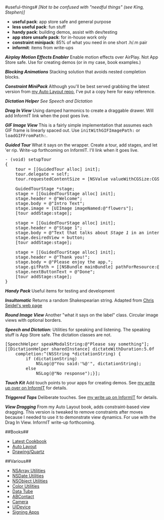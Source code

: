 #useful-things#
_[Not to be confused with "needful things" (see King, Stephen)]_

* __useful pack__: app store safe and general purpose
* __less useful pack__: fun stuff
* __handy pack__: building demos, assist with dev/testing
* __app store unsafe pack__: for in-house work only
* __constraint minipack__: 85% of what you need in one short .h/.m pair
* __informit__: items from write-ups

***Airplay Motion Effects Enabler***
Enable motion effects over AirPlay. Not App Store safe. Use for creating demos (or in my case, book examples.)

***Blocking Animations***
Stacking solution that avoids nested completion blocks.

***Constraint MiniPack***
Although you'll be best served grabbing the latest version from [my Auto Layout repo](https://github.com/erica/Auto-Layout-Demystified), I've put a copy here for easy reference.

***Dictation Helper***
_See Speech and Dictation_

***Drag In View***
Using damped harmonics to create a draggable drawer. Will add InformIT link when the post goes live.

***GIF Image View***
This is a fairly simple implementation that assumes each GIF frame is linearly spaced out. Use <tt>initWithGIFImagePath:</tt> or <tt>loadGIFFromPath:</tt>.

***Guided Tour***
What it says on the wrapper. Create a tour, add stages, and let 'er rip. Write-up forthcoming on InformIT. I'll link when it goes live.
<pre>- (void) setupTour
{
    tour = [[GuidedTour alloc] init];
    tour.delegate = self;
    tour.requestedContentSize = [NSValue valueWithCGSize:CGSizeMake(400, 400)];

    GuidedTourStage *stage;    
    stage = [[GuidedTourStage alloc] init];
    stage.header = @"Welcome";
    stage.body = @"Intro Text";
    stage.image = [UIImage imageNamed:@"flowers"];
    [tour addStage:stage];
    
    stage = [[GuidedTourStage alloc] init];
    stage.header = @"Stage 1";
    stage.body = @"Text that talks about <i>Stage 1</i> in an interesting fashion";
    stage.desiredView = button;
    [tour addStage:stage];
    
    stage = [[GuidedTourStage alloc] init];
    stage.header = @"Thank you!";
    stage.body = @"Please enjoy the app.";
    stage.gifPath = [[NSBundle mainBundle] pathForResource:@"clpURch" ofType:@"gif"];
    stage.nextButtonText = @"Done";
    [tour addStage:stage];
}
</pre>

***Handy Pack***
Useful items for testing and development

***Insultomatic***
Returns a random Shakespearian string. Adapted from [Chris Seidel's web page](http://www.pangloss.com/seidel/shake_rule.html)

***Round Image View***
Another "what it says on the label" class. Circular image views with optional borders.

***Speech and Dictation:***
Utilities for speaking and listening. The speaking stuff is App Store safe. The dictation classes are not.

<pre>[SpeechHelper speakModalString:@"Please say something"];
[[DictationHelper sharedInstance] dictateWithDuration:5.0f 
    completion:^(NSString *dictationString) {
        if (dictationString)
            NSLog(@"You said:'%@'", dictationString);
        else
            NSLog(@"No response");}];
</pre>

***Touch Kit***
Add touch points to your apps for creating demos. See [my write up over on InformIT](http://www.informit.com/articles/article.aspx?p=1881388) for details.

***Triggered Taps***
Deliberate touches.  See [my write up on InformIT](http://www.informit.com/articles/article.aspx?p=2211158) for details.

***View Dragging***
From my Auto Layout book, adds constraint-based view dragging. This version is tweaked to remove constraints after moves because I needed to use it to demonstrate view dynamics. For use with the Drag In View. InformIT write-up forthcoming.

##Books##
* [Latest Cookbook](https://github.com/erica/iOS-7-Cookbook)
* [Auto Layout](https://github.com/erica/Auto-Layout-Demystified)
* [Drawing/Quartz](https://github.com/erica/iOS-Drawing)

##Various##
* [NSArray Utilities](https://github.com/erica/NSArray-Utilities)
* [NSDate Utilities](https://github.com/erica/NSDate-Extensions)
* [NSObject Utilities](https://github.com/erica/NSObject-Utility-Categories)
* [Color Utilities](https://github.com/erica/uicolor-utilities)
* [Data Tube](https://github.com/erica/DataTube)
* [ABContact](https://github.com/erica/ABContactHelper)
* [Camera](https://github.com/erica/Camera-Image-Helper)
* [UIDevice](https://github.com/erica/uidevice-extension)
* [Signing Apps](https://github.com/erica/App-Signer)


